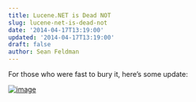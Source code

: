 ```yaml
---
title: Lucene.NET is Dead NOT
slug: lucene-net-is-dead-not
date: '2014-04-17T13:19:00'
updated: '2014-04-17T13:19:00'
draft: false
author: Sean Feldman
---
```



For those who were fast to bury it, here’s some update:

[![image](https://aspblogs.blob.core.windows.net/media/sfeldman/Media/image_5E662FFB.png "image")](https://twitter.com/LuceneDotNet/status/455718670644576256)


